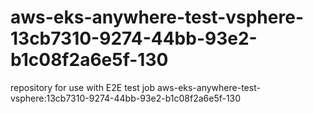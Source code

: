 # aws-eks-anywhere-test-vsphere-13cb7310-9274-44bb-93e2-b1c08f2a6e5f-130
repository for use with E2E test job aws-eks-anywhere-test-vsphere:13cb7310-9274-44bb-93e2-b1c08f2a6e5f-130

